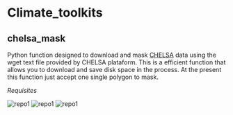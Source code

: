 # Climate_toolkits

## chelsa_mask 
Python function designed to download and mask <a href="https://chelsa-climate.org/">CHELSA</a> data using the wget text file provided by CHELSA plataform. This is a efficient function that allows you to download and save disk space in the process. At the present this function just accept one single polygon to mask. 

*Requisites*
<div id="badges">
  <a>
    <img src="https://img.shields.io/badge/dependencies-Rasterio-green" alt="repo1"/>
  </a>
  <a>
    <img src="https://img.shields.io/badge/dependencies-Fiona-green" alt="repo1"/>
  </a>
   <a>
    <img src="https://img.shields.io/badge/dependencies-WGET-green" alt="repo1"/>
  </a>
  </div>
  
